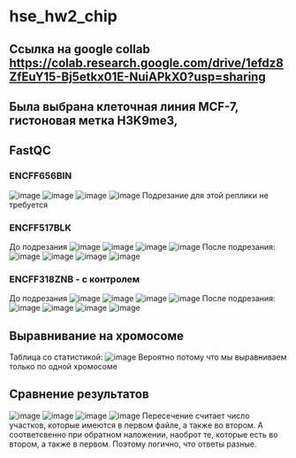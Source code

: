 # hse_hw2_chip
## Ссылка на google collab https://colab.research.google.com/drive/1efdz8ZfEuY15-Bj5etkx01E-NuiAPkX0?usp=sharing
## Была выбрана клеточная линия MCF-7, гистоновая метка H3K9me3, 
## FastQC 
### ENCFF656BIN
![image](./images/1.png)
![image](./images/2.png)
![image](./images/3.png)
![image](./images/4.png)
Подрезание для этой реплики не требуется
### ENCFF517BLK
До подрезания
![image](./images/5.png)
![image](./images/6.png)
![image](./images/7.png)
![image](./images/8.png)
После подрезания:
![image](./images/9.png)
![image](./images/10.png)
![image](./images/11.png)
![image](./images/12.png)
### ENCFF318ZNB - с контролем
До подрезания
![image](./images/13.png)
![image](./images/14.png)
![image](./images/15.png)
![image](./images/16.png)
После подрезания:
![image](./images/17.png)
![image](./images/18.png)
![image](./images/19.png)
![image](./images/20.png)
## Выравнивание на хромосоме
Таблица со статистикой:
![image](./21.png)
Вероятно потому что мы выравниваем только по одной хромосоме
## Сравнение результатов
![image](./22.png)
![image](./23.png)
![image](./24.png)
![image](./25.png)
Пересечение считает число участков, которые имеются в первом файле, а также во втором. А соответсвенно при обратном наложении, наоброт те, которые есть во втором, а также в первом. Поэтому логично, что ответы разные.

